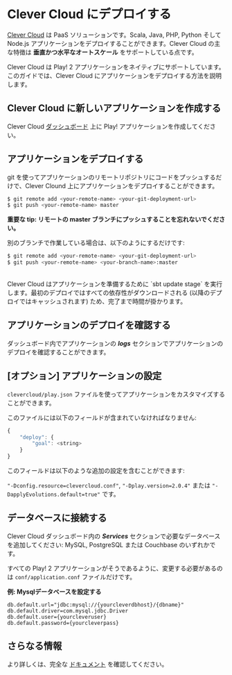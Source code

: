 <!--- Copyright (C) 2009-2013 Typesafe Inc. <http://www.typesafe.com> -->
<!--
# Deploying to Clever Cloud
-->
# Clever Cloud にデプロイする
<!--
[Clever Cloud](https://www.clever-cloud.com/en/) is a Platform as a Service solution. You can deploy on it Scala, Java, PHP, Python and Node.js applications. Its main particularity is that it supports **automatic vertical and horizontal scaling**.
-->
[Clever Cloud](https://www.clever-cloud.com/en/) は PaaS ソリューションです。Scala, Java, PHP, Python そして Node.js アプリケーションをデプロイすることができます。Clever Cloud の主な特徴は **垂直かつ水平なオートスケール** をサポートしている点です。

<!--
Clever Cloud supports Play! 2 applications natively. The present guide explains how to deploy your application on Clever Cloud.
-->
Clever Cloud は Play! 2 アプリケーションをネイティブにサポートしています。このガイドでは、Clever Cloud にアプリケーションをデプロイする方法を説明します。

<!--
## Create a new application on Clever Cloud
-->
## Clever Cloud に新しいアプリケーションを作成する

<!--
Create your Play! application on Clever Cloud [dashboard](https://console.clever-cloud.com).
-->
Clever Cloud [ダッシュボード](https://console.clever-cloud.com) 上に Play! アプリケーションを作成してください。

<!--
## Deploy your application
-->
## アプリケーションをデプロイする

<!--
To deploy your application on Clever Cloud, just use git to push your code to the application remote repository.
-->
git を使ってアプリケーションのリモートリポジトリにコードをプッシュするだけで、Clever Clound 上にアプリケーションをデプロイすることができます。


```bash
$ git remote add <your-remote-name> <your-git-deployment-url>
$ git push <your-remote-name> master
```

<!--
**Important tip: do not forget to push to the remote master branch.**
-->
**重要な tip: リモートの master ブランチにプッシュすることを忘れないでください。**

<!--
If you work in a different branch, just use: 
-->
別のブランチで作業している場合は、以下のようにするだけです:

```bash
$ git remote add <your-remote-name> <your-git-deployment-url>
$ git push <your-remote-name> <your-branch-name>:master
```

<br/>
<!--
Clever Cloud will run `sbt update stage` to prepare your application. On the first deployment, all dependencies will be downloaded, which takes a while to complete (but will be cached for future deployments).
-->
Clever Cloud はアプリケーションを準備するために `sbt update stage` を実行します。最初のデプロイではすべての依存性がダウンロードされる (以降のデプロイではキャッシュされます) ため、完了まで時間が掛かります。


<!--
## Check the deployment of your application
-->
## アプリケーションのデプロイを確認する

<!--
You can check the deployment of your application by visiting the ***logs*** section of your application in the dashboard.
-->
ダッシュボード内でアプリケーションの ***logs*** セクションでアプリケーションのデプロイを確認することができます。


<!--
## [Optional] Configure your application
-->
## [オプション] アプリケーションの設定
<!--
You can custom your application with a `clevercloud/play.json` file.
-->
`clevercloud/play.json` ファイルを使ってアプリケーションをカスタマイズすることができます。

<!--
The file must contain the following fields:
-->
このファイルには以下のフィールドが含まれていなければなりません:

```javascript
{
    "deploy": {
        "goal": <string>
    }
}
```

<!--
That field can contain additional configuration like:
-->
このフィールドは以下のような追加の設定を含むことができます:

<!--
`"-Dconfig.resource=clevercloud.conf"`, `"-Dplay.version=2.0.4"` or `"-DapplyEvolutions.default=true"`.
-->
`"-Dconfig.resource=clevercloud.conf"`, `"-Dplay.version=2.0.4"` または `"-DapplyEvolutions.default=true"` です。

<!--
## Connecting to a database
-->
## データベースに接続する

<!--
Just go to the ***Services*** section in the Clever Cloud dashboard to add the database you need: MySQL, PostgreSQL or Couchbase.
-->
Clever Cloud ダッシュボード内の ***Services*** セクションで必要なデータベースを追加してください: MySQL, PostgreSQL または Couchbase のいずれかです。

<!--
As in every Play! 2 application, the only file you have to modify is your `conf/application.conf` file.
-->
すべての Play! 2 アプリケーションがそうであるように、変更する必要があるのは `conf/application.conf` ファイルだけです。

<!--
**Example: setup MySQL database**
-->
**例: Mysqlデータベースを設定する**

```
db.default.url="jdbc:mysql://{yourcleverdbhost}/{dbname}"
db.default.driver=com.mysql.jdbc.Driver
db.default.user={yourcleveruser}
db.default.password={yourcleverpass}
```

<!--
## Further information
-->
## さらなる情報
<!--
If you need further information, just check our complete [documentation](http://doc.clever-cloud.com/java/play-framework-2/).
-->
より詳しくは、完全な [ドキュメント](http://doc.clever-cloud.com/java/play-framework-2/) を確認してください。

